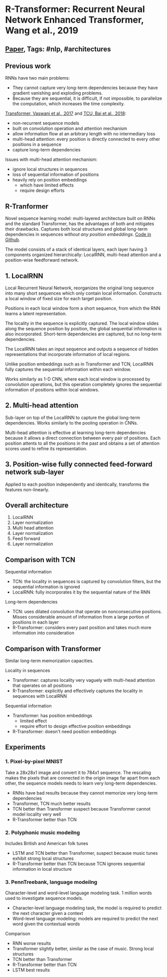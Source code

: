 # R-Transformer: Recurrent Neural Network Enhanced Transformer, Wang et al., 2019

## [Paper](https://arxiv.org/abs/1907.05572), Tags: \#nlp, \#architectures

## Previous work

RNNs have two main problems:

* They cannot capture very long-term dependencies because they have gradient vanishing and exploding problems.
* Because they are sequential, it is difficult, if not impossible, to parallelize the computation, which increases the time complexity.

[Transformer, Vaswani et al., 2017](1706.03762.md) and [TCU, Bai et al., 2018](https://arxiv.org/abs/1803.01271):

* non-recurrent sequence models
* built on convolution operation and attention mechanism
* allow information flow at an arbitrary length with no intermediary loss
* multi-head attention: every position is directly connected to every other positions in a sequence
* capture long-term dependencies

Issues with multi-head attention mechanism:

* ignore local structures in sequences
* loss of sequential information of positions
* heavily rely on position embeddings
  * which have limited effects
  * require design efforts

## R-Tranformer

Novel sequence learning model: multi-layered architecture built on RNNs and the standard Transformer, has the advantages of both and mitigates their drawbacks. Captures both local structures and global long-term dependencies in sequences *without any position embeddings*. [Code in Github](https://github.com/DSE-MSU/R-transformer).

The model consists of a stack of identical layers, each layer having 3 components organized hierarchically: LocalRNN, multi-head attention and a position-wise feedforward network.

## 1. LocalRNN

Local Recurrent Neural Network, reorganizes the original long sequence into many short sequences which only contain local information. Constructs a local window of fixed size for each target position.

Positions in each local window form a short sequence, from which the RNN learns a latent representation.

The locality in the sequence is explicitly captured. The local window slides along the sequence position by position, the global sequential information is also incorporated. Short-term dependencies are captured, but no long-term dependencies.

The LocalRNN takes an input sequence and outputs a sequence of hidden representations that incorporate information of local regions.

Unlike position embeddings such as in Transformer and TCN, LocalRNN fully captures the sequential information within each window.

Works similarly as 1-D CNN, where each local window is processed by convolution operations, but this operation completely ignores the sequential information of positions within local windows.

## 2. Multi-head attention

Sub-layer on top of the LocalRNN to capture the global long-term dependencies. Works similarly to the pooling operation in CNNs.

Multi-head attention is effective at learning long-term dependencies because it allows a direct connection between every pair of positions. Each position attents to all the positions in the past and obtains a set of attention scores used to refine its representation.

## 3. Position-wise fully connected feed-forward network sub-layer

Applied to each position independently and identically, transforms the features non-linearly.

## Overall architecture

1. LocalRNN
2. Layer normalization
3. Multi head attention
4. Layer normalization
5. Feed forward
6. Layer normalization

## Comparison with TCN

Sequential information

* TCN: the locality in sequences is captured by convolution filters, but the sequential information is ignored
* LocalRNN: fully incorporates it by the sequential nature of the RNN

Long-term dependencies

* TCN: uses dilated convolution that operate on nonconsecutive positions. Misses considerable amount of information from a large portion of positions in each layer
* R-Transformer: considers every past position and takes much more information into consideration

## Comparison with Transformer

Similar long-term memorization capacities.

Locality in sequences

* Transformer: captures locality very vaguely with multi-head attention that operates on all positions
* R-Transformer: explicitly and effectively captures the locality in sequences with LocalRNN

Sequential information

* Transformer: has position embeddings
  * limited effect
  * require effort to design effective position embeddings
* R-Transformer: doesn't need position embeddings

## Experiments

### 1. Pixel-by-pixel MNIST

Take a 28x28x1 image and convert it to 784x1 sequence. The rescaling makes the pixels that are connected in the origin image far apart from each other, the sequence models needs to learn very long-term dependencies.

* RNNs have bad results because they cannot memorize very long-term dependencies
* Transformer, TCN much better results
* TCN better than Transformer suspect because Transformer cannot model locality very well
* R-Transformer better than TCN
  
### 2. Polyphonic music modeilng

Includes British and American folk tunes

* LSTM and TCN better than Transformer, suspect because music tunes exhibit strong local structures
* R-Transformer better than TCN because TCN ignores sequential information in local structure

### 3. PennTreebank, language modeilng

Character-level and word-level language modeling task. 1 million words used to investigate sequence models.

* Character-level language modeling task, the model is required to predict the next character given a context
* Word-level language modeling: models are required to predict the next word given the contextual words

Comparison

* RNN worse results
* Transformer slightly better, similar as the case of music. Strong local structures
* TCN better than Transformer
* R-Transformer better than TCN
* LSTM best results
